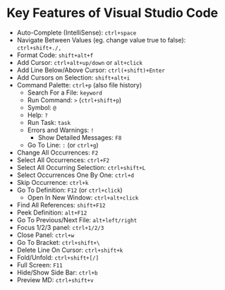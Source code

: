 Key Features of Visual Studio Code
====================================
* Auto-Complete (IntelliSense): `ctrl+space`
* Navigate Between Values (eg. change value true to false): `ctrl+shift+./,`
* Format Code: `shift+alt+f`
* Add Cursor: `ctrl+alt+up/down` or `alt+click`
* Add Line Below/Above Cursor: `ctrl(+shift)+Enter`
* Add Cursors on Selection: `shift+alt+i`
* Command Palette: `ctrl+p` (also file history)
    * Search For a File: `keyword`
    * Run Command: `>` (`ctrl+shift+p`)
    * Symbol: `@`
    * Help: `?`
    * Run Task: `task`
    * Errors and Warnings: `!`
        * Show Detailed Messages: `F8`
    * Go To Line: `:` (or `ctrl+g`)
* Change All Occurrences: `F2`
* Select All Occurrences: `ctrl+F2`
* Select All Occurring Selection: `ctrl+shift+L`
* Select Occurrences One By One: `ctrl+d`
* Skip Occurrence: `ctrl+k`
* Go To Definition: `F12` (or `ctrl+click`)
    * Open In New Window: `ctrl+alt+click`
* Find All References: `shift+F12`
* Peek Definition: `alt+F12`
* Go To Previous/Next File: `alt+left/right`
* Focus 1/2/3 panel: `ctrl+1/2/3`
* Close Panel: `ctrl+w`
* Go To Bracket: `ctrl+shift+\`
* Delete Line On Cursor: `ctrl+shift+k`
* Fold/Unfold: `ctrl+shift+[/]`
* Full Screen: `F11`
* Hide/Show Side Bar: `ctrl+b`
* Preview MD: `ctrl+shift+v`
